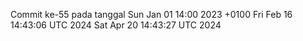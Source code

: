 Commit ke-55 pada tanggal Sun Jan 01 14:00 2023 +0100
Fri Feb 16 14:43:06 UTC 2024
Sat Apr 20 14:43:27 UTC 2024
